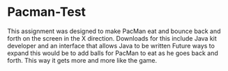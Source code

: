# Pacman-Test
This assignment was designed to make PacMan eat and bounce back and forth on the screen in the X direction.
Downloads for this include Java kit developer and an interface that allows Java to be written
Future ways to expand this would be to add balls for PacMan to eat as he goes back and forth. This way it gets more and more like the game.
